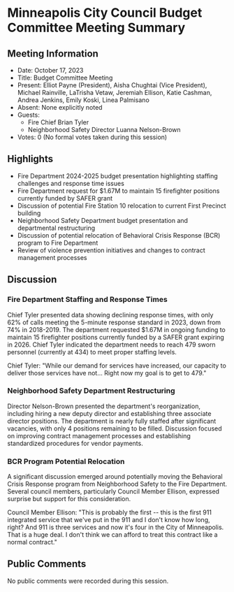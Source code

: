# Minneapolis City Council Budget Committee Meeting Summary

## Meeting Information
- Date: October 17, 2023
- Title: Budget Committee Meeting
- Present: Elliot Payne (President), Aisha Chughtai (Vice President), Michael Rainville, LaTrisha Vetaw, Jeremiah Ellison, Katie Cashman, Andrea Jenkins, Emily Koski, Linea Palmisano
- Absent: None explicitly noted
- Guests: 
  - Fire Chief Brian Tyler
  - Neighborhood Safety Director Luanna Nelson-Brown
- Votes: 0 (No formal votes taken during this session)

## Highlights
- Fire Department 2024-2025 budget presentation highlighting staffing challenges and response time issues
- Fire Department request for $1.67M to maintain 15 firefighter positions currently funded by SAFER grant
- Discussion of potential Fire Station 10 relocation to current First Precinct building
- Neighborhood Safety Department budget presentation and departmental restructuring
- Discussion of potential relocation of Behavioral Crisis Response (BCR) program to Fire Department
- Review of violence prevention initiatives and changes to contract management processes

## Discussion

### Fire Department Staffing and Response Times
Chief Tyler presented data showing declining response times, with only 62% of calls meeting the 5-minute response standard in 2023, down from 74% in 2018-2019. The department requested $1.67M in ongoing funding to maintain 15 firefighter positions currently funded by a SAFER grant expiring in 2026. Chief Tyler indicated the department needs to reach 479 sworn personnel (currently at 434) to meet proper staffing levels.

Chief Tyler: "While our demand for services have increased, our capacity to deliver those services have not... Right now my goal is to get to 479."

### Neighborhood Safety Department Restructuring
Director Nelson-Brown presented the department's reorganization, including hiring a new deputy director and establishing three associate director positions. The department is nearly fully staffed after significant vacancies, with only 4 positions remaining to be filled. Discussion focused on improving contract management processes and establishing standardized procedures for vendor payments.

### BCR Program Potential Relocation
A significant discussion emerged around potentially moving the Behavioral Crisis Response program from Neighborhood Safety to the Fire Department. Several council members, particularly Council Member Ellison, expressed surprise but support for this consideration.

Council Member Ellison: "This is probably the first -- this is the first 911 integrated service that we've put in the 911 and I don't know how long, right? And 911 is three services and now it's four in the City of Minneapolis. That is a huge deal. I don't think we can afford to treat this contract like a normal contract."

## Public Comments
No public comments were recorded during this session.

